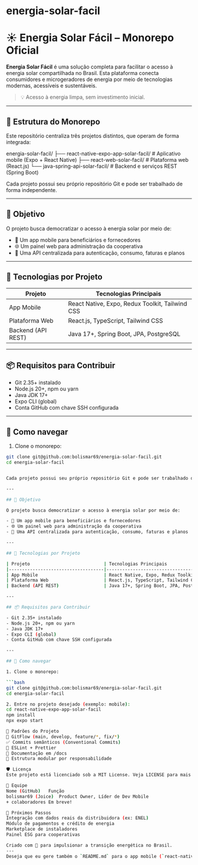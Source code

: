 # energia-solar-facil
# ☀️ Energia Solar Fácil – Monorepo Oficial

**Energia Solar Fácil** é uma solução completa para facilitar o acesso à energia solar compartilhada no Brasil. Esta plataforma conecta consumidores e microgeradores de energia por meio de tecnologias modernas, acessíveis e sustentáveis.

> 💡 Acesso à energia limpa, sem investimento inicial.

---

## 📁 Estrutura do Monorepo

Este repositório centraliza três projetos distintos, que operam de forma integrada:

energia-solar-facil/
├── react-native-expo-app-solar-facil/ # Aplicativo mobile (Expo + React Native)
├── react-web-solar-facil/ # Plataforma web (React.js)
└── java-spring-api-solar-facil/ # Backend e serviços REST (Spring Boot)


Cada projeto possui seu próprio repositório Git e pode ser trabalhado de forma independente.

---

## 🚀 Objetivo

O projeto busca democratizar o acesso à energia solar por meio de:

- 📱 Um app mobile para beneficiários e fornecedores
- 🌐 Um painel web para administração da cooperativa
- 🔗 Uma API centralizada para autenticação, consumo, faturas e planos

---

## 🧩 Tecnologias por Projeto

| Projeto                            | Tecnologias Principais                              |
|------------------------------------|------------------------------------------------------|
| App Mobile                         | React Native, Expo, Redux Toolkit, Tailwind CSS     |
| Plataforma Web                     | React.js, TypeScript, Tailwind CSS                  |
| Backend (API REST)                 | Java 17+, Spring Boot, JPA, PostgreSQL              |

---

## 📦 Requisitos para Contribuir

- Git 2.35+ instalado
- Node.js 20+, npm ou yarn
- Java JDK 17+
- Expo CLI (global)
- Conta GitHub com chave SSH configurada

---

## 🧭 Como navegar

1. Clone o monorepo:

```bash
git clone git@github.com:bolismar69/energia-solar-facil.git
cd energia-solar-facil


Cada projeto possui seu próprio repositório Git e pode ser trabalhado de forma independente.

---

## 🚀 Objetivo

O projeto busca democratizar o acesso à energia solar por meio de:

- 📱 Um app mobile para beneficiários e fornecedores
- 🌐 Um painel web para administração da cooperativa
- 🔗 Uma API centralizada para autenticação, consumo, faturas e planos

---

## 🧩 Tecnologias por Projeto

| Projeto                            | Tecnologias Principais                              |
|------------------------------------|------------------------------------------------------|
| App Mobile                         | React Native, Expo, Redux Toolkit, Tailwind CSS     |
| Plataforma Web                     | React.js, TypeScript, Tailwind CSS                  |
| Backend (API REST)                 | Java 17+, Spring Boot, JPA, PostgreSQL              |

---

## 📦 Requisitos para Contribuir

- Git 2.35+ instalado
- Node.js 20+, npm ou yarn
- Java JDK 17+
- Expo CLI (global)
- Conta GitHub com chave SSH configurada

---

## 🧭 Como navegar

1. Clone o monorepo:

```bash
git clone git@github.com:bolismar69/energia-solar-facil.git
cd energia-solar-facil

2. Entre no projeto desejado (exemplo: mobile):
cd react-native-expo-app-solar-facil
npm install
npx expo start

📌 Padrões do Projeto
🧪 GitFlow (main, develop, feature/*, fix/*)
✅ Commits semânticos (Conventional Commits)
🧼 ESLint + Prettier
📄 Documentação em /docs
📁 Estrutura modular por responsabilidade

🛡️ Licença
Este projeto está licenciado sob a MIT License. Veja LICENSE para mais detalhes.

🤝 Equipe
Nome (GitHub)	Função
bolismar69 (Joice)	Product Owner, Líder de Dev Mobile
+ colaboradores	Em breve!

🌱 Próximos Passos
Integração com dados reais da distribuidora (ex: ENEL)
Módulo de pagamentos e crédito de energia
Marketplace de instaladores
Painel ESG para cooperativas

Criado com 💚 para impulsionar a transição energética no Brasil.
---
Deseja que eu gere também o `README.md` para o app mobile (`react-native-expo-app-solar-facil`) com instruções específicas de build, testes e deploy via Expo?

